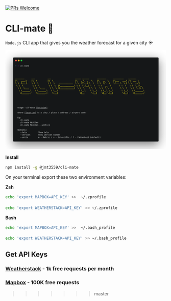 [![PRs Welcome](https://img.shields.io/badge/PRs-welcome-brightgreen.svg?style=flat-square)](https://github.com/jmtellez/Weather-CLI/issues)&nbsp;

# CLI-mate :sunrise:

`Node.js` CLI app that gives you the weather forecast for a given city :sunny:

![usage](img/usage.png)

**Install**
```bash
npm install -g @jmt3559/cli-mate
```

On your terminal export these two environment variables:

**Zsh**
```bash 
echo 'export MAPBOX=API_KEY' >>  ~/.zprofile

echo 'export WEATHERSTACK=API_KEY' >> ~/.zprofile
```

**Bash**
```bash
echo 'export MAPBOX=API_KEY' >>  ~/.bash_profile

echo 'export WEATHERSTACK=API_KEY' >> ~/.bash_profile
```

## Get API Keys
### [Weatherstack](https://weatherstack.com/) - 1k free requests per month

### [Mapbox](https://docs.mapbox.com/) - 100K free requests
>>>>>>> master
